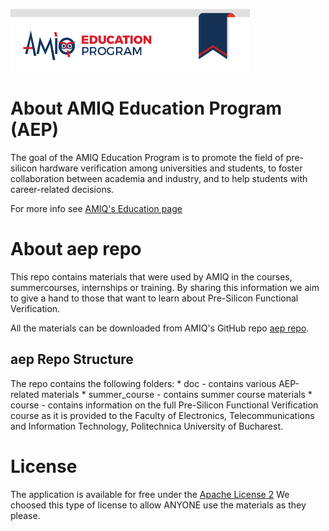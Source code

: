 ![AMIQ Education Program](./aep_banner.png)

# About AMIQ Education Program (AEP)
The goal of the AMIQ Education Program is to promote the field of pre-silicon hardware verification among universities and students, to foster collaboration between academia and industry, and to help students with career-related decisions.

For more info see [AMIQ's Education page](https://www.amiq.com/consulting/education/)

# About aep repo
This repo contains materials that were used by AMIQ in the courses, summercourses, internships or training.
By sharing this information we aim to give a hand to those that want to learn about Pre-Silicon Functional Verification.

All the materials can be downloaded from AMIQ's GitHub repo [aep repo](www.github.com/amiq-consulting/aep).
## aep Repo Structure
The repo contains the following folders:
    * doc - contains various AEP-related materials 
    * summer_course - contains summer course materials
    * course - contains information on the full Pre-Silicon Functional Verification course as it is provided to the Faculty of Electronics, Telecommunications and Information Technology, Politechnica University of Bucharest.

# License
The application is available for free under the [Apache License 2](http://www.apache.org/licenses/LICENSE-2.0)
We choosed this type of license to allow ANYONE use the materials as they please.

